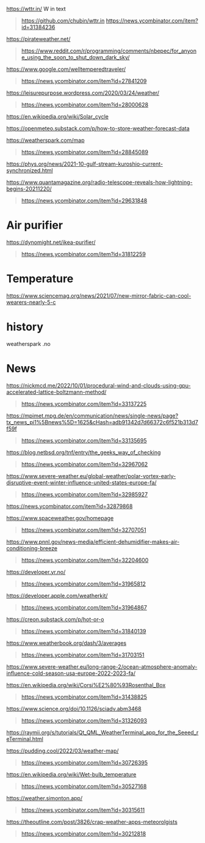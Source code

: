 https://wttr.in/ W in text
> https://github.com/chubin/wttr.in
> https://news.ycombinator.com/item?id=31384236

https://pirateweather.net/
> https://www.reddit.com/r/programming/comments/nbepec/for_anyone_using_the_soon_to_shut_down_dark_sky/

https://www.google.com/welltemperedtraveler/
> https://news.ycombinator.com/item?id=27841209

https://leisurepurpose.wordpress.com/2020/03/24/weather/
> https://news.ycombinator.com/item?id=28000628

https://en.wikipedia.org/wiki/Solar_cycle

https://openmeteo.substack.com/p/how-to-store-weather-forecast-data

https://weatherspark.com/map
> https://news.ycombinator.com/item?id=28845089

https://phys.org/news/2021-10-gulf-stream-kuroshio-current-synchronized.html

https://www.quantamagazine.org/radio-telescope-reveals-how-lightning-begins-20211220/
> https://news.ycombinator.com/item?id=29631848

# Air purifier
https://dynomight.net/ikea-purifier/
> https://news.ycombinator.com/item?id=31812259

# Temperature
https://www.sciencemag.org/news/2021/07/new-mirror-fabric-can-cool-wearers-nearly-5-c

# history
weatherspark .no

# News
https://nickmcd.me/2022/10/01/procedural-wind-and-clouds-using-gpu-accelerated-lattice-boltzmann-method/
> https://news.ycombinator.com/item?id=33137225

https://mpimet.mpg.de/en/communication/news/single-news/page?tx_news_pi1%5Bnews%5D=1625&cHash=adb91342d7d66372c6f521b313d7f59f
> https://news.ycombinator.com/item?id=33135695

https://blog.netbsd.org/tnf/entry/the_geeks_way_of_checking
> https://news.ycombinator.com/item?id=32967062

https://www.severe-weather.eu/global-weather/polar-vortex-early-disruptive-event-winter-influence-united-states-europe-fa/
> https://news.ycombinator.com/item?id=32985927

https://news.ycombinator.com/item?id=32879868

https://www.spaceweather.gov/homepage
> https://news.ycombinator.com/item?id=32707051

https://www.pnnl.gov/news-media/efficient-dehumidifier-makes-air-conditioning-breeze
> https://news.ycombinator.com/item?id=32204600

https://developer.yr.no/
> https://news.ycombinator.com/item?id=31965812

https://developer.apple.com/weatherkit/
> https://news.ycombinator.com/item?id=31964867

https://creon.substack.com/p/hot-or-o
> https://news.ycombinator.com/item?id=31840139

https://www.weatherbook.org/dash/3/averages
> https://news.ycombinator.com/item?id=31703151

https://www.severe-weather.eu/long-range-2/ocean-atmosphere-anomaly-influence-cold-season-usa-europe-2022-2023-fa/

https://en.wikipedia.org/wiki/Corsi%E2%80%93Rosenthal_Box
> https://news.ycombinator.com/item?id=31438825

https://www.science.org/doi/10.1126/sciadv.abm3468
> https://news.ycombinator.com/item?id=31326093

https://raymii.org/s/tutorials/Qt_QML_WeatherTerminal_app_for_the_Seeed_reTerminal.html

https://pudding.cool/2022/03/weather-map/
> https://news.ycombinator.com/item?id=30726395

https://en.wikipedia.org/wiki/Wet-bulb_temperature
> https://news.ycombinator.com/item?id=30527168

https://weather.simonton.app/
> https://news.ycombinator.com/item?id=30315611

https://theoutline.com/post/3826/crap-weather-apps-meteorolgists
> https://news.ycombinator.com/item?id=30212818